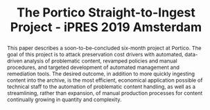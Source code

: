 ---
abstract: This paper describes a soon-to-be-concluded six-month project at Portico.
  The goal of this project is to attack preservation cost drivers with automated,
  data-driven analysis of problematic content, revamped policies and manual procedures,
  and targeted development of automated management and remediation tools. The desired
  outcome, in addition to more quickly ingesting content into the archive, is the
  most efficient, economical application possible of technical staff to the automation
  of problematic content handling, as well as a streamlining, rather than expansion,
  of manual production processes for content continually growing in quantity and complexity.
creators:
- Kirchhoff, Amy
- Morrissey, Sheila
date: null
document_url: https://services.phaidra.univie.ac.at/api/object/o:1082725/download
grand_parent: iPRES
institutions: []
keywords: []
landing_page_url: https://phaidra.univie.ac.at/o:1082725
language: eng
layout: publication
license: CC BY 4.0 International
notes_url: null
parent: iPRES 2019
presentation_url: null
size: 341350
source_name: iPRES
title: The Portico Straight-to-Ingest Project - iPRES 2019 Amsterdam
type: paper
year: 2019
---